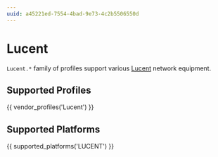```yaml
---
uuid: a45221ed-7554-4bad-9e73-4c2b5506550d
---
```

# Lucent

`Lucent.*` family of profiles support various [Lucent](https://www.nokia.com)
network equipment.

## Supported Profiles

{{ vendor_profiles('Lucent') }}

## Supported Platforms

{{ supported_platforms('LUCENT') }}
